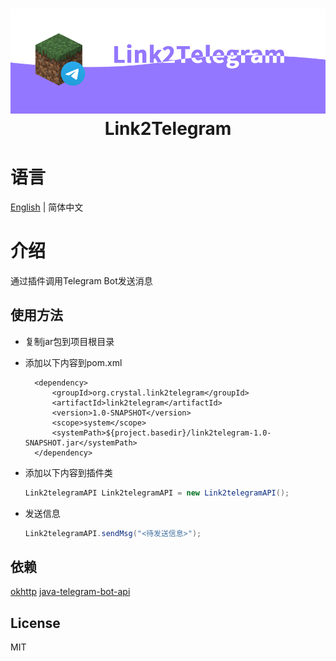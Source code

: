 <h1 align="center">
    <img width="600" src="https://raw.githubusercontent.com/Crystal-Moling/link2telegram/master/Banner.png"/><br>
	Link2Telegram
</h1>

# 语言
[English](https://raw.githubusercontent.com/Crystal-Moling/link2telegram/master/README.md) | 简体中文

# 介绍
通过插件调用Telegram Bot发送消息

## 使用方法
* 复制jar包到项目根目录
* 添加以下内容到pom.xml

        <dependency>
            <groupId>org.crystal.link2telegram</groupId>
            <artifactId>link2telegram</artifactId>
            <version>1.0-SNAPSHOT</version>
            <scope>system</scope>
            <systemPath>${project.basedir}/link2telegram-1.0-SNAPSHOT.jar</systemPath>
        </dependency>
* 添加以下内容到插件类
  ```java
  Link2telegramAPI Link2telegramAPI = new Link2telegramAPI();
  ```
* 发送信息
  ```java
  Link2telegramAPI.sendMsg("<待发送信息>");
  ```
## 依赖

[okhttp](https://github.com/square/okhttp)
[java-telegram-bot-api](https://github.com/pengrad/java-telegram-bot-api)

## License
MIT
